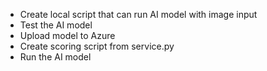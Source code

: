 - Create local script that can run AI model with image input
- Test the AI model
- Upload model to Azure
- Create scoring script from service.py
- Run the AI model